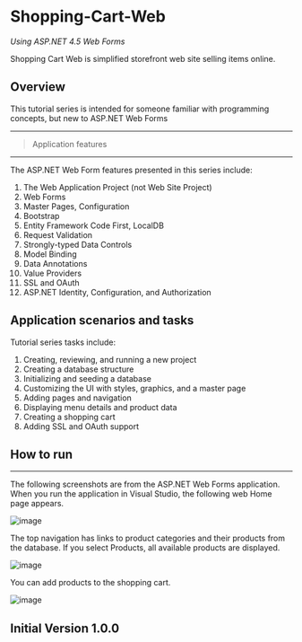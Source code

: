 # Shopping-Cart-Web
*Using ASP.NET 4.5 Web Forms*


Shopping Cart Web is simplified storefront web site selling items online. 

**Overview**
-----
This tutorial series is intended for someone familiar with programming concepts, but new to ASP.NET Web Forms

------
> Application features
---

The ASP.NET Web Form features presented in this series include:
1. The Web Application Project (not Web Site Project)
2. Web Forms
3. Master Pages, Configuration
4. Bootstrap
5. Entity Framework Code First, LocalDB
6. Request Validation
7. Strongly-typed Data Controls
8. Model Binding
9. Data Annotations
10. Value Providers
11. SSL and OAuth
12. ASP.NET Identity, Configuration, and Authorization

Application scenarios and tasks
-----
Tutorial series tasks include:
1. Creating, reviewing, and running a new project
2. Creating a database structure
3. Initializing and seeding a database
4. Customizing the UI with styles, graphics, and a master page
5. Adding pages and navigation
6. Displaying menu details and product data
7. Creating a shopping cart
8. Adding SSL and OAuth support

How to run
--------

-------------------------------

The following screenshots are from the ASP.NET Web Forms application. When you run the application in Visual Studio, the following web Home page appears.

![image](https://user-images.githubusercontent.com/72825756/154806020-4548d161-4a68-432b-b108-b65ffea8e77b.png)

The top navigation has links to product categories and their products from the database.
If you select Products, all available products are displayed.

![image](https://user-images.githubusercontent.com/72825756/154806071-9ca45495-f7d4-4164-b3e4-8bd853ebc1b6.png)


You can add products to the shopping cart.

![image](https://user-images.githubusercontent.com/72825756/154806138-efc0e5d9-80cf-49c8-bff4-44083365c9ba.png)


Initial Version 1.0.0
----



